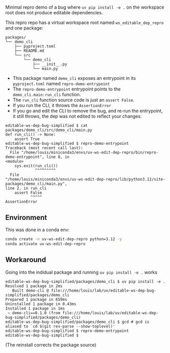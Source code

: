 # 

Minimal repro demo of a bug where `uv pip install -e .` on the workspace root does not produce
editable dependencies.

This repro repo has a virtual workspace root named `ws_editable_dep_repro` and one package:

```
packages/
└── demo_cli
    ├── pyproject.toml
    ├── README.md
    └── src
        └── demo_cli
            ├── __init__.py
            └── main.py
```

- This package named `demo_cli` exposes an entrypoint in its `pyproject.toml` named `repro-demo-entrypoint`
- The `repro-demo-entrypoint` entrypoint points to the `demo_cli.main:run_cli` function.
- The `run_cli` function source code is just an `assert False`.
- If you run the CLI, it throws the `AssertionError`
- If you go and edit the CLI to remove the bug, and re-run the entrypoint, it still throws, the dep
  was not edited to reflect your changes:

```
editable-ws-dep-bug-simplified $ cat packages/demo_cli/src/demo_cli/main.py 
def run_cli() -> None:
    assert True
editable-ws-dep-bug-simplified $ repro-demo-entrypoint 
Traceback (most recent call last):
  File "/home/louis/miniconda3/envs/uv-ws-edit-dep-repro/bin/repro-demo-entrypoint", line 8, in
<module>
    sys.exit(run_cli())
             ^^^^^^^^^
  File
"/home/louis/miniconda3/envs/uv-ws-edit-dep-repro/lib/python3.12/site-packages/demo_cli/main.py",
line 2, in run_cli
    assert False
           ^^^^^
AssertionError
```

## Environment

This was done in a conda env:

```sh
conda create -n uv-ws-edit-dep-repro python=3.12 -y
conda activate uv-ws-edit-dep-repro
```

## Workaround

Going into the indidual package and running `uv pip install -e .` works

```
editable-ws-dep-bug-simplified/packages/demo_cli $ uv pip install -e .
Resolved 1 package in 2ms
   Built demo-cli @ file:///home/louis/lab/uv/editable-ws-dep-bug-simplified/packages/demo_cli
Prepared 1 package in 659ms
Uninstalled 1 package in 0.43ms
Installed 1 package in 1ms
 ~ demo-cli==0.1.0 (from file:///home/louis/lab/uv/editable-ws-dep-bug-simplified/packages/demo_cli)
editable-ws-dep-bug-simplified/packages/demo_cli $ gcd # gcd is aliased to `cd $(git rev-parse --show-toplevel)'
editable-ws-dep-bug-simplified $ repro-demo-entrypoint 
editable-ws-dep-bug-simplified $ 
```

(The reinstall corrects the package source)
